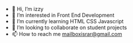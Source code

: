 - 👋 Hi, I’m izzy
- 👀 I’m interested in Front End Development
- 🌱 I’m currently learning HTML CSS Javascript
- 💞️ I’m looking to collaborate on student projects
- 📫 How to reach me mailboxisrar@gmail.com

<!---
mailboxisrar/mailboxisrar is a ✨ special ✨ repository because its `README.md` (this file) appears on your GitHub profile.
You can click the Preview link to take a look at your changes.
--->
